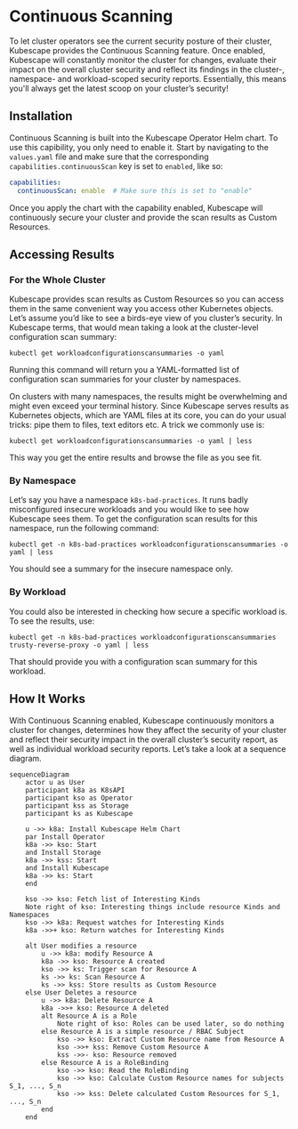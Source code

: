 # Continuous Scanning

To let cluster operators see the current security posture of their cluster, Kubescape provides the Continuous Scanning feature. Once enabled, Kubescape will constantly monitor the cluster for changes, evaluate their impact on the overall cluster security and reflect its findings in the cluster-, namespace- and workload-scoped security reports. Essentially, this means you'll always get the latest scoop on your cluster’s security!

## Installation

Continuous Scanning is built into the Kubescape Operator Helm chart. To use this capibility, you only need to enable it. Start by navigating to the `values.yaml` file and make sure that the corresponding `capabilities.continuousScan` key is set to `enabled`, like so:

```yaml
capabilities:
  continuousScan: enable  # Make sure this is set to "enable"
```

Once you apply the chart with the capability enabled, Kubescape will continuously secure your cluster and provide the scan results as Custom Resources.

## Accessing Results

### For the Whole Cluster

Kubescape provides scan results as Custom Resources so you can access them in the same convenient way you access other Kubernetes objects. Let’s assume you’d like to see a birds-eye view of you cluster’s security. In Kubescape terms, that would mean taking a look at the cluster-level configuration scan summary:

```
kubectl get workloadconfigurationscansummaries -o yaml
```

Running this command will return you a YAML-formatted list of configuration scan summaries for your cluster by namespaces.

On clusters with many namespaces, the results might be overwhelming and might even exceed your terminal history. Since Kubescape serves results as Kubernetes objects, which are YAML files at its core, you can do your usual tricks: pipe them to files, text editors etc. A trick we commonly use is:

```
kubectl get workloadconfigurationscansummaries -o yaml | less
```

This way you get the entire results and browse the file as you see fit.

### By Namespace

Let’s say you have a namespace `k8s-bad-practices`. It runs badly misconfigured insecure workloads and you would like to see how Kubescape sees them. To get the configuration scan results for this namespace, run the following command:

```
kubectl get -n k8s-bad-practices workloadconfigurationscansummaries -o yaml | less
```

You should see a summary for the insecure namespace only.

### By Workload

You could also be interested in checking how secure a specific workload is. To see the results, use:

```
kubectl get -n k8s-bad-practices workloadconfigurationscansummaries trusty-reverse-proxy -o yaml | less
```

That should provide you with a configuration scan summary for this workload.

## How It Works

With Continuous Scanning enabled, Kubescape continuously monitors a cluster for changes, determines how they affect the security of your cluster and reflect their security impact in the overall cluster’s security report, as well as individual workload security reports. Let’s take a look at a sequence diagram.


```mermaid
sequenceDiagram
    actor u as User
    participant k8a as K8sAPI
    participant kso as Operator
    participant kss as Storage
    participant ks as Kubescape

    u ->> k8a: Install Kubescape Helm Chart
    par Install Operator
    k8a ->> kso: Start
    and Install Storage
    k8a ->> kss: Start
    and Install Kubescape
    k8a ->> ks: Start
    end

    kso ->> kso: Fetch list of Interesting Kinds
    Note right of kso: Interesting things include resource Kinds and Namespaces
    kso ->> k8a: Request watches for Interesting Kinds
    k8a ->>+ kso: Return watches for Interesting Kinds

    alt User modifies a resource
        u ->> k8a: modify Resource A
        k8a ->> kso: Resource A created
        kso ->> ks: Trigger scan for Resource A
        ks ->> ks: Scan Resource A
        ks ->> kss: Store results as Custom Resource
    else User Deletes a resource
        u ->> k8a: Delete Resource A
        k8a ->>+ kso: Resource A deleted
        alt Resource A is a Role
            Note right of kso: Roles can be used later, so do nothing
        else Resource A is a simple resource / RBAC Subject
            kso ->> kso: Extract Custom Resource name from Resource A
            kso ->>+ kss: Remove Custom Resource A
            kss ->>- kso: Resource removed
        else Resource A is a RoleBinding
            kso ->> kso: Read the RoleBinding
            kso ->> kso: Calculate Custom Resource names for subjects S_1, ..., S_n
            kso ->> kss: Delete calculated Custom Resources for S_1, ..., S_n
        end
    end
```
